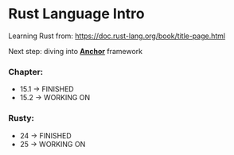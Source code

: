 # Rust Language Intro

Learning Rust from: https://doc.rust-lang.org/book/title-page.html

Next step: diving into <u>**Anchor**</u> framework

### Chapter:

- 15.1 -> FINISHED
- 15.2 -> WORKING ON

### Rusty:

- 24 -> FINISHED
- 25 -> WORKING ON
